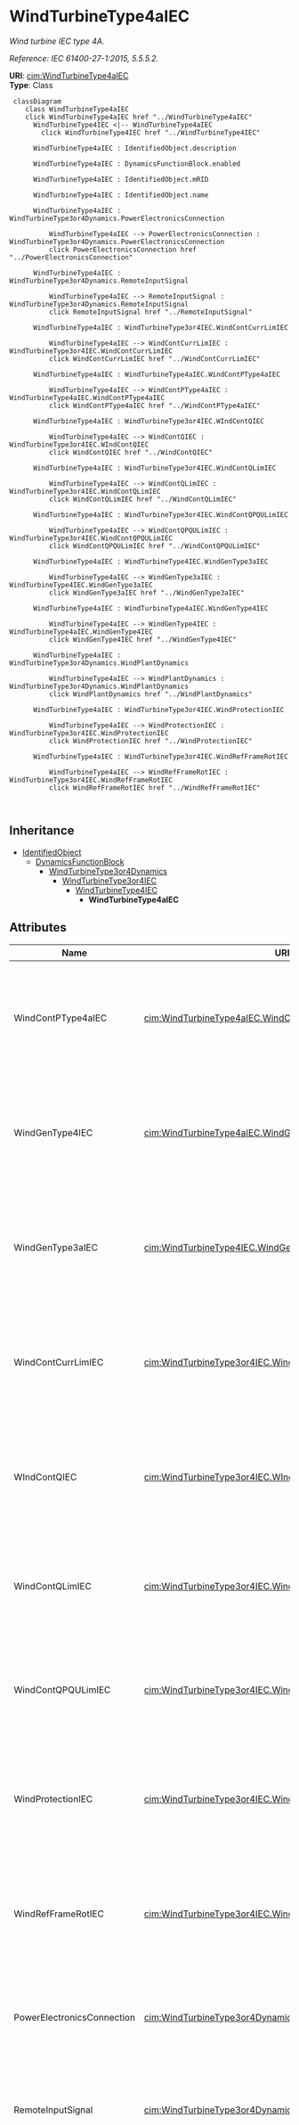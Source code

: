 # WindTurbineType4aIEC


_Wind turbine IEC type 4A._

_Reference: IEC 61400-27-1:2015, 5.5.5.2._





**URI**: [cim:WindTurbineType4aIEC](http://iec.ch/TC57/CIM100#WindTurbineType4aIEC)<br />
**Type**: Class




```mermaid
 classDiagram
    class WindTurbineType4aIEC
    click WindTurbineType4aIEC href "../WindTurbineType4aIEC"
      WindTurbineType4IEC <|-- WindTurbineType4aIEC
        click WindTurbineType4IEC href "../WindTurbineType4IEC"
      
      WindTurbineType4aIEC : IdentifiedObject.description
        
      WindTurbineType4aIEC : DynamicsFunctionBlock.enabled
        
      WindTurbineType4aIEC : IdentifiedObject.mRID
        
      WindTurbineType4aIEC : IdentifiedObject.name
        
      WindTurbineType4aIEC : WindTurbineType3or4Dynamics.PowerElectronicsConnection
        
          WindTurbineType4aIEC --> PowerElectronicsConnection : WindTurbineType3or4Dynamics.PowerElectronicsConnection
          click PowerElectronicsConnection href "../PowerElectronicsConnection"
        
      WindTurbineType4aIEC : WindTurbineType3or4Dynamics.RemoteInputSignal
        
          WindTurbineType4aIEC --> RemoteInputSignal : WindTurbineType3or4Dynamics.RemoteInputSignal
          click RemoteInputSignal href "../RemoteInputSignal"
        
      WindTurbineType4aIEC : WindTurbineType3or4IEC.WindContCurrLimIEC
        
          WindTurbineType4aIEC --> WindContCurrLimIEC : WindTurbineType3or4IEC.WindContCurrLimIEC
          click WindContCurrLimIEC href "../WindContCurrLimIEC"
        
      WindTurbineType4aIEC : WindTurbineType4aIEC.WindContPType4aIEC
        
          WindTurbineType4aIEC --> WindContPType4aIEC : WindTurbineType4aIEC.WindContPType4aIEC
          click WindContPType4aIEC href "../WindContPType4aIEC"
        
      WindTurbineType4aIEC : WindTurbineType3or4IEC.WIndContQIEC
        
          WindTurbineType4aIEC --> WindContQIEC : WindTurbineType3or4IEC.WIndContQIEC
          click WindContQIEC href "../WindContQIEC"
        
      WindTurbineType4aIEC : WindTurbineType3or4IEC.WindContQLimIEC
        
          WindTurbineType4aIEC --> WindContQLimIEC : WindTurbineType3or4IEC.WindContQLimIEC
          click WindContQLimIEC href "../WindContQLimIEC"
        
      WindTurbineType4aIEC : WindTurbineType3or4IEC.WindContQPQULimIEC
        
          WindTurbineType4aIEC --> WindContQPQULimIEC : WindTurbineType3or4IEC.WindContQPQULimIEC
          click WindContQPQULimIEC href "../WindContQPQULimIEC"
        
      WindTurbineType4aIEC : WindTurbineType4IEC.WindGenType3aIEC
        
          WindTurbineType4aIEC --> WindGenType3aIEC : WindTurbineType4IEC.WindGenType3aIEC
          click WindGenType3aIEC href "../WindGenType3aIEC"
        
      WindTurbineType4aIEC : WindTurbineType4aIEC.WindGenType4IEC
        
          WindTurbineType4aIEC --> WindGenType4IEC : WindTurbineType4aIEC.WindGenType4IEC
          click WindGenType4IEC href "../WindGenType4IEC"
        
      WindTurbineType4aIEC : WindTurbineType3or4Dynamics.WindPlantDynamics
        
          WindTurbineType4aIEC --> WindPlantDynamics : WindTurbineType3or4Dynamics.WindPlantDynamics
          click WindPlantDynamics href "../WindPlantDynamics"
        
      WindTurbineType4aIEC : WindTurbineType3or4IEC.WindProtectionIEC
        
          WindTurbineType4aIEC --> WindProtectionIEC : WindTurbineType3or4IEC.WindProtectionIEC
          click WindProtectionIEC href "../WindProtectionIEC"
        
      WindTurbineType4aIEC : WindTurbineType3or4IEC.WindRefFrameRotIEC
        
          WindTurbineType4aIEC --> WindRefFrameRotIEC : WindTurbineType3or4IEC.WindRefFrameRotIEC
          click WindRefFrameRotIEC href "../WindRefFrameRotIEC"
        
      
```





## Inheritance
* [IdentifiedObject](IdentifiedObject.md)
    * [DynamicsFunctionBlock](DynamicsFunctionBlock.md)
        * [WindTurbineType3or4Dynamics](WindTurbineType3or4Dynamics.md)
            * [WindTurbineType3or4IEC](WindTurbineType3or4IEC.md)
                * [WindTurbineType4IEC](WindTurbineType4IEC.md)
                    * **WindTurbineType4aIEC**



## Attributes


| Name | URI | Cardinality and Range | Description | Inheritance |
| ---  | --- | --- | --- | --- |
| WindContPType4aIEC | [cim:WindTurbineType4aIEC.WindContPType4aIEC](http://iec.ch/TC57/CIM100#WindTurbineType4aIEC.WindContPType4aIEC) | 1 <br />  [WindContPType4aIEC](WindContPType4aIEC.md)  | Wind control P type 4A model associated with this wind turbine type 4A model | direct |
| WindGenType4IEC | [cim:WindTurbineType4aIEC.WindGenType4IEC](http://iec.ch/TC57/CIM100#WindTurbineType4aIEC.WindGenType4IEC) | 0..1 <br />  [WindGenType4IEC](WindGenType4IEC.md)  | Wind generator type 4 model associated with this wind turbine type 4A model | direct |
| WindGenType3aIEC | [cim:WindTurbineType4IEC.WindGenType3aIEC](http://iec.ch/TC57/CIM100#WindTurbineType4IEC.WindGenType3aIEC) | 0..1 <br />  [WindGenType3aIEC](WindGenType3aIEC.md)  | Wind generator type 3A model associated with this wind turbine type 4 model | [WindTurbineType4IEC](WindTurbineType4IEC.md) |
| WindContCurrLimIEC | [cim:WindTurbineType3or4IEC.WindContCurrLimIEC](http://iec.ch/TC57/CIM100#WindTurbineType3or4IEC.WindContCurrLimIEC) | 1 <br />  [WindContCurrLimIEC](WindContCurrLimIEC.md)  | Wind control current limitation model associated with this wind turbine type ... | [WindTurbineType3or4IEC](WindTurbineType3or4IEC.md) |
| WIndContQIEC | [cim:WindTurbineType3or4IEC.WIndContQIEC](http://iec.ch/TC57/CIM100#WindTurbineType3or4IEC.WIndContQIEC) | 1 <br />  [WindContQIEC](WindContQIEC.md)  | Wind control Q model associated with this wind turbine type 3 or type 4 model | [WindTurbineType3or4IEC](WindTurbineType3or4IEC.md) |
| WindContQLimIEC | [cim:WindTurbineType3or4IEC.WindContQLimIEC](http://iec.ch/TC57/CIM100#WindTurbineType3or4IEC.WindContQLimIEC) | 0..1 <br />  [WindContQLimIEC](WindContQLimIEC.md)  | Constant Q limitation model associated with this wind generator type 3 or typ... | [WindTurbineType3or4IEC](WindTurbineType3or4IEC.md) |
| WindContQPQULimIEC | [cim:WindTurbineType3or4IEC.WindContQPQULimIEC](http://iec.ch/TC57/CIM100#WindTurbineType3or4IEC.WindContQPQULimIEC) | 0..1 <br />  [WindContQPQULimIEC](WindContQPQULimIEC.md)  | QP and QU limitation model associated with this wind generator type 3 or type... | [WindTurbineType3or4IEC](WindTurbineType3or4IEC.md) |
| WindProtectionIEC | [cim:WindTurbineType3or4IEC.WindProtectionIEC](http://iec.ch/TC57/CIM100#WindTurbineType3or4IEC.WindProtectionIEC) | 1 <br />  [WindProtectionIEC](WindProtectionIEC.md)  | Wind turbune protection model associated with this wind generator type 3 or t... | [WindTurbineType3or4IEC](WindTurbineType3or4IEC.md) |
| WindRefFrameRotIEC | [cim:WindTurbineType3or4IEC.WindRefFrameRotIEC](http://iec.ch/TC57/CIM100#WindTurbineType3or4IEC.WindRefFrameRotIEC) | 1 <br />  [WindRefFrameRotIEC](WindRefFrameRotIEC.md)  | Reference frame rotation model associated with this wind turbine type 3 or ty... | [WindTurbineType3or4IEC](WindTurbineType3or4IEC.md) |
| PowerElectronicsConnection | [cim:WindTurbineType3or4Dynamics.PowerElectronicsConnection](http://iec.ch/TC57/CIM100#WindTurbineType3or4Dynamics.PowerElectronicsConnection) | 1 <br />  [PowerElectronicsConnection](PowerElectronicsConnection.md)  | The power electronics connection associated with this wind turbine type 3 or ... | [WindTurbineType3or4Dynamics](WindTurbineType3or4Dynamics.md) |
| RemoteInputSignal | [cim:WindTurbineType3or4Dynamics.RemoteInputSignal](http://iec.ch/TC57/CIM100#WindTurbineType3or4Dynamics.RemoteInputSignal) | 0..1 <br />  [RemoteInputSignal](RemoteInputSignal.md)  | Remote input signal used by these wind turbine type 3 or type 4 models | [WindTurbineType3or4Dynamics](WindTurbineType3or4Dynamics.md) |
| WindPlantDynamics | [cim:WindTurbineType3or4Dynamics.WindPlantDynamics](http://iec.ch/TC57/CIM100#WindTurbineType3or4Dynamics.WindPlantDynamics) | 0..1 <br />  [WindPlantDynamics](WindPlantDynamics.md)  | The wind plant with which the wind turbines type 3 or type 4 are associated | [WindTurbineType3or4Dynamics](WindTurbineType3or4Dynamics.md) |
| enabled | [cim:DynamicsFunctionBlock.enabled](http://iec.ch/TC57/CIM100#DynamicsFunctionBlock.enabled) | 1 <br />  boolean  | Function block used indicator | [DynamicsFunctionBlock](DynamicsFunctionBlock.md) |
| description | [cim:IdentifiedObject.description](http://iec.ch/TC57/CIM100#IdentifiedObject.description) | 0..1 <br />  string  | The description is a free human readable text describing or naming the object | [IdentifiedObject](IdentifiedObject.md) |
| mRID | [cim:IdentifiedObject.mRID](http://iec.ch/TC57/CIM100#IdentifiedObject.mRID) | 1 <br />  string  | Master resource identifier issued by a model authority | [IdentifiedObject](IdentifiedObject.md) |
| name | [cim:IdentifiedObject.name](http://iec.ch/TC57/CIM100#IdentifiedObject.name) | 0..1 <br />  string  | The name is any free human readable and possibly non unique text naming the o... | [IdentifiedObject](IdentifiedObject.md) |





## Usages

| used by | used in | type | used |
| ---  | --- | --- | --- |
| [WindContPType4aIEC](WindContPType4aIEC.md) | WindTurbineType4aIEC | range | [WindTurbineType4aIEC](WindTurbineType4aIEC.md) |
| [WindGenType4IEC](WindGenType4IEC.md) | WindTurbineType4aIEC | range | [WindTurbineType4aIEC](WindTurbineType4aIEC.md) |






## Identifier and Mapping Information







### Schema Source


* from schema: http://iec.ch/TC57/ns/CIM/Dynamics-EU#Package_DynamicsProfile





## Mappings

| Mapping Type | Mapped Value |
| ---  | ---  |
| self | cim:WindTurbineType4aIEC |
| native | this:WindTurbineType4aIEC |





